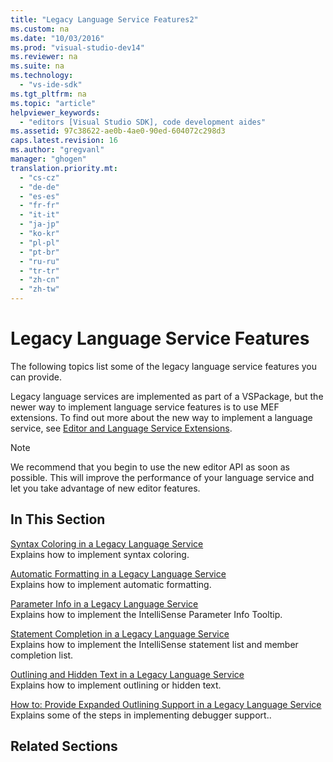 ```yaml
---
title: "Legacy Language Service Features2"
ms.custom: na
ms.date: "10/03/2016"
ms.prod: "visual-studio-dev14"
ms.reviewer: na
ms.suite: na
ms.technology: 
  - "vs-ide-sdk"
ms.tgt_pltfrm: na
ms.topic: "article"
helpviewer_keywords: 
  - "editors [Visual Studio SDK], code development aides"
ms.assetid: 97c38622-ae0b-4ae0-90ed-604072c298d3
caps.latest.revision: 16
ms.author: "gregvanl"
manager: "ghogen"
translation.priority.mt: 
  - "cs-cz"
  - "de-de"
  - "es-es"
  - "fr-fr"
  - "it-it"
  - "ja-jp"
  - "ko-kr"
  - "pl-pl"
  - "pt-br"
  - "ru-ru"
  - "tr-tr"
  - "zh-cn"
  - "zh-tw"
---
```

# Legacy Language Service Features
The following topics list some of the legacy language service features you can provide.  
  
 Legacy language services are implemented as part of a VSPackage, but the newer way to implement language service features is to use MEF extensions. To find out more about the new way to implement a language service, see [Editor and Language Service Extensions](../extensibility/editor-and-language-service-extensions.md).  
  
> [!NOTE]
>  We recommend that you begin to use the new editor API as soon as possible. This will improve the performance of your language service and let you take advantage of new editor features.  
  
## In This Section  
 [Syntax Coloring in a Legacy Language Service](../extensibility/syntax-coloring-in-a-legacy-language-service.md)  
 Explains how to implement syntax coloring.  
  
 [Automatic Formatting in a Legacy Language Service](../extensibility/automatic-formatting-in-a-legacy-language-service.md)  
 Explains how to implement automatic formatting.  
  
 [Parameter Info in a Legacy Language Service](../extensibility/parameter-info-in-a-legacy-language-service1.md)  
 Explains how to implement the IntelliSense Parameter Info Tooltip.  
  
 [Statement Completion in a Legacy Language Service](../extensibility/statement-completion-in-a-legacy-language-service.md)  
 Explains how to implement the IntelliSense statement list and member completion list.  
  
 [Outlining and Hidden Text in a Legacy Language Service](../extensibility/outlining-and-hidden-text-in-a-legacy-language-service.md)  
 Explains how to implement outlining or hidden text.  
  
 [How to: Provide Expanded Outlining Support in a Legacy Language Service](../extensibility/how-to--provide-expanded-outlining-support-in-a-legacy-language-service.md)  
 Explains some of the steps in implementing debugger support..  
  
## Related Sections